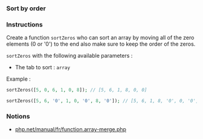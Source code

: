 ### Sort by order

### Instructions

Create a function `sortZeros`  who can sort an array by moving all of the zero elements (0 or '0') to the end also make sure to keep the order of the zeros.

`sortZeros` with the following available parameters :
- The tab to sort : `array`

Example :
```php
sortZeros([5, 0, 6, 1, 0, 8]); // [5, 6, 1, 8, 0, 0]

sortZeros([5, 6, '0', 1, 0, '0', 8, '0']); // [5, 6, 1, 8, '0', 0, '0', '0'];
```

### Notions

- [php.net/manual/fr/function.array-merge.php](https://www.php.net/manual/fr/function.array-merge.php)